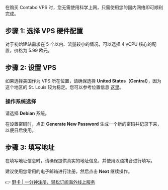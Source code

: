 在购买 Contabo VPS 时，您无需使用科学上网，只需使用您的国内网络即可顺利完成。

## 步骤 1: 选择 VPS 硬件配置

对于初始建站需求在 5 个以内、流量较小的情况，可以选择 4 vCPU 核心的配置，价格为 5.99 欧元。

## 步骤 2: 设置 VPS

如果选择美国作为 VPS 所在位置，请确保选择 **United States（Central）**，因为这个地区的 St. Louis 较为稳定。您可以参考位置信息 [这里](https://bit.ly/bewildcard)。

### 操作系统选择

请选择 **Debian** 系统。

在设置密码时，点击 **Generate New Password** 生成一个新的密码并记录下来，以便日后使用。

## 步骤 3: 填写地址

在填写地址信息时，请确保提供真实的地址信息，并使用汉语拼音进行填写。

建议使用您常用的电子邮箱进行注册，然后点击 **Next** 继续操作。

👉 [野卡 | 一分钟注册，轻松订阅海外线上服务](https://bit.ly/bewildcard)